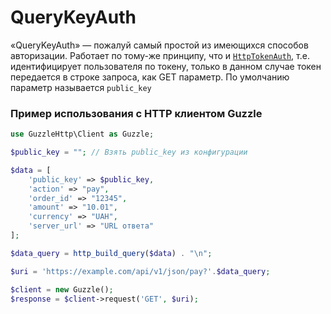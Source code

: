 # QueryKeyAuth
«QueryKeyAuth» — пожалуй самый простой из имеющихся способов авторизации. Работает по тому-же принципу, что и [`HttpTokenAuth`](https://github.com/pllano/APIS-2018/blob/master/doc/HttpTokenAuth.md), т.е. идентифицирует пользователя по токену, только в данном случае токен передается в строке запроса, как GET параметр. По умолчанию параметр называется `public_key`

### Пример использования с HTTP клиентом Guzzle
``` php
use GuzzleHttp\Client as Guzzle;

$public_key = ""; // Взять public_key из конфигурации

$data = [
    'public_key' => $public_key,
    'action' => "pay",
    'order_id' => "12345",
    'amount' => "10.01",
    'currency' => "UAH",
    'server_url' => "URL ответа"
];

$data_query = http_build_query($data) . "\n";

$uri = 'https://example.com/api/v1/json/pay?'.$data_query;

$client = new Guzzle();
$response = $client->request('GET', $uri);
 
```
